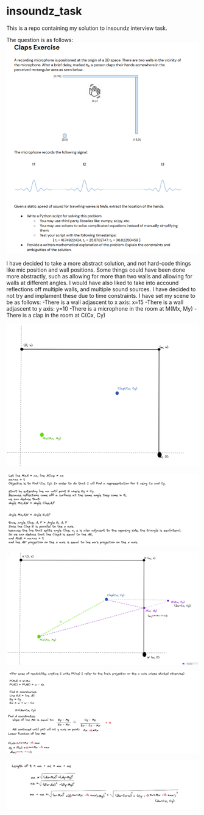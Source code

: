 # insoundz_task
This is a repo containing my solution to insoundz interview task.

The question is as follows:
![question](question.png)

I have decided to take a more abstract solution, and not hard-code things like mic position and wall positions.
Some things could have been done more abstractly, such as allowing for more than two walls and allowing for walls at different angles.
I would have also liked to take into accound reflections off multiple walls, and multiple sound sources.
I have decided to not try and implament these due to time constraints.
I have set my scene to be as follows:
-There is a wall adjascent to x axis: x=15
-There is a wall adjascent to y axis: y=10
-There is a microphone in the room at M(Mx, My)
-There is a clap in the room at C(Cx, Cy)

![setup](room_setup.png)

![exp1](exp1.png)

![after](after_exp.png)

![exp2](exp2.png)

![exp3](exp3.png)


